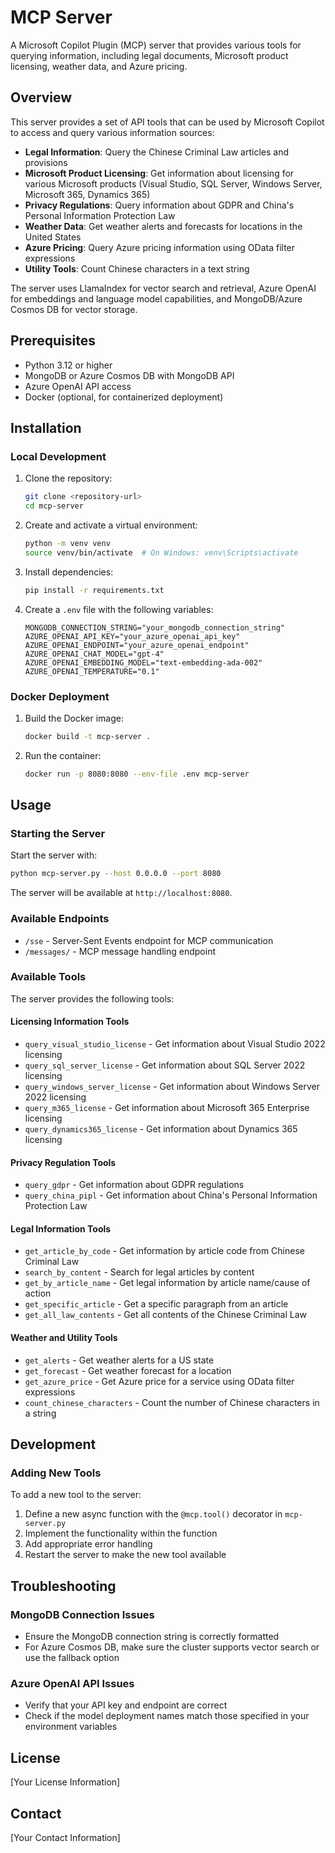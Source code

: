 # MCP Server

A Microsoft Copilot Plugin (MCP) server that provides various tools for querying information, including legal documents, Microsoft product licensing, weather data, and Azure pricing.

## Overview

This server provides a set of API tools that can be used by Microsoft Copilot to access and query various information sources:

- **Legal Information**: Query the Chinese Criminal Law articles and provisions
- **Microsoft Product Licensing**: Get information about licensing for various Microsoft products (Visual Studio, SQL Server, Windows Server, Microsoft 365, Dynamics 365)
- **Privacy Regulations**: Query information about GDPR and China's Personal Information Protection Law
- **Weather Data**: Get weather alerts and forecasts for locations in the United States
- **Azure Pricing**: Query Azure pricing information using OData filter expressions
- **Utility Tools**: Count Chinese characters in a text string

The server uses LlamaIndex for vector search and retrieval, Azure OpenAI for embeddings and language model capabilities, and MongoDB/Azure Cosmos DB for vector storage.

## Prerequisites

- Python 3.12 or higher
- MongoDB or Azure Cosmos DB with MongoDB API
- Azure OpenAI API access
- Docker (optional, for containerized deployment)

## Installation

### Local Development

1. Clone the repository:
   ```bash
   git clone <repository-url>
   cd mcp-server
   ```

2. Create and activate a virtual environment:
   ```bash
   python -m venv venv
   source venv/bin/activate  # On Windows: venv\Scripts\activate
   ```

3. Install dependencies:
   ```bash
   pip install -r requirements.txt
   ```

4. Create a `.env` file with the following variables:
   ```
   MONGODB_CONNECTION_STRING="your_mongodb_connection_string"
   AZURE_OPENAI_API_KEY="your_azure_openai_api_key"
   AZURE_OPENAI_ENDPOINT="your_azure_openai_endpoint"
   AZURE_OPENAI_CHAT_MODEL="gpt-4"
   AZURE_OPENAI_EMBEDDING_MODEL="text-embedding-ada-002"
   AZURE_OPENAI_TEMPERATURE="0.1"
   ```

### Docker Deployment

1. Build the Docker image:
   ```bash
   docker build -t mcp-server .
   ```

2. Run the container:
   ```bash
   docker run -p 8080:8080 --env-file .env mcp-server
   ```

## Usage

### Starting the Server

Start the server with:

```bash
python mcp-server.py --host 0.0.0.0 --port 8080
```

The server will be available at `http://localhost:8080`.

### Available Endpoints

- `/sse` - Server-Sent Events endpoint for MCP communication
- `/messages/` - MCP message handling endpoint

### Available Tools

The server provides the following tools:

#### Licensing Information Tools
- `query_visual_studio_license` - Get information about Visual Studio 2022 licensing
- `query_sql_server_license` - Get information about SQL Server 2022 licensing
- `query_windows_server_license` - Get information about Windows Server 2022 licensing
- `query_m365_license` - Get information about Microsoft 365 Enterprise licensing
- `query_dynamics365_license` - Get information about Dynamics 365 licensing

#### Privacy Regulation Tools
- `query_gdpr` - Get information about GDPR regulations
- `query_china_pipl` - Get information about China's Personal Information Protection Law

#### Legal Information Tools
- `get_article_by_code` - Get information by article code from Chinese Criminal Law
- `search_by_content` - Search for legal articles by content
- `get_by_article_name` - Get legal information by article name/cause of action
- `get_specific_article` - Get a specific paragraph from an article
- `get_all_law_contents` - Get all contents of the Chinese Criminal Law

#### Weather and Utility Tools
- `get_alerts` - Get weather alerts for a US state
- `get_forecast` - Get weather forecast for a location
- `get_azure_price` - Get Azure price for a service using OData filter expressions
- `count_chinese_characters` - Count the number of Chinese characters in a string

## Development

### Adding New Tools

To add a new tool to the server:

1. Define a new async function with the `@mcp.tool()` decorator in `mcp-server.py`
2. Implement the functionality within the function
3. Add appropriate error handling
4. Restart the server to make the new tool available

## Troubleshooting

### MongoDB Connection Issues

- Ensure the MongoDB connection string is correctly formatted
- For Azure Cosmos DB, make sure the cluster supports vector search or use the fallback option

### Azure OpenAI API Issues

- Verify that your API key and endpoint are correct
- Check if the model deployment names match those specified in your environment variables

## License

[Your License Information]

## Contact

[Your Contact Information]